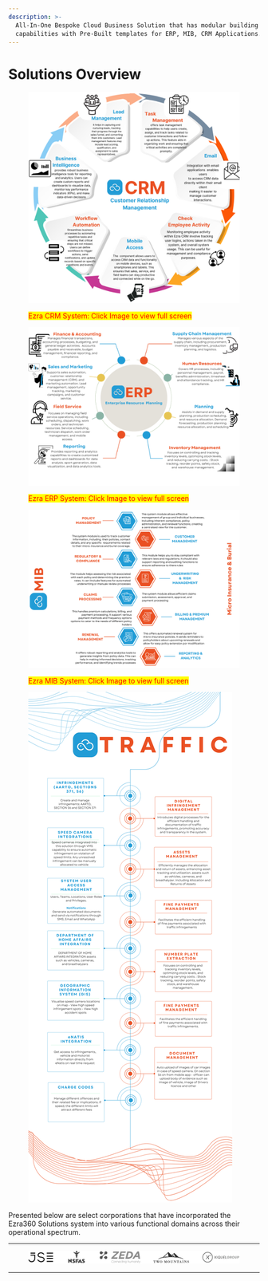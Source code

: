 ```yaml
---
description: >-
  All-In-One Bespoke Cloud Business Solution that has modular building
  capabilities with Pre-Built templates for ERP, MIB, CRM Applications.
---
```


# Solutions Overview

<figure><img src="../../.gitbook/assets/Ezra CRM.svg" alt=""><figcaption><p><mark style="color:red;">Ezra CRM System: Click Image to view full screen</mark></p></figcaption></figure>

<figure><img src="../../.gitbook/assets/Ezra ERP.svg" alt=""><figcaption><p><mark style="color:red;">Ezra ERP System: Click Image to view full screen</mark></p></figcaption></figure>

<figure><img src="../../.gitbook/assets/MIB Solution Post 2 (2).svg" alt=""><figcaption><p><mark style="color:red;">Ezra MIB System: Click Image to view full screen</mark></p></figcaption></figure>

<figure><img src="../../.gitbook/assets/Traffic Solution post (3).svg" alt=""><figcaption></figcaption></figure>

Presented below are select corporations that have incorporated the Ezra360 Solutions system into various functional domains across their operational spectrum.

***

<figure><img src="../../.gitbook/assets/Grey minimalist business project presentation  (3).svg" alt=""><figcaption></figcaption></figure>

***

